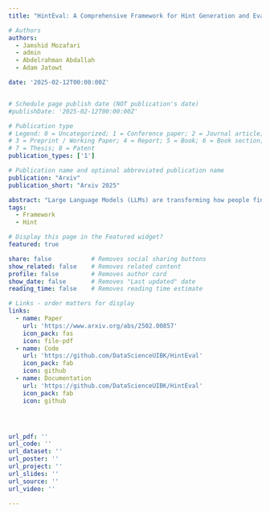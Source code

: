 ```yaml
---
title: "HintEval: A Comprehensive Framework for Hint Generation and Evaluation for Questions"

# Authors
authors:
  - Jamshid Mozafari
  - admin
  - Abdelrahman Abdallah
  - Adam Jatowt

date: '2025-02-12T00:00:00Z'


# Schedule page publish date (NOT publication's date)
#publishDate: '2025-02-12T00:00:00Z'

# Publication type
# Legend: 0 = Uncategorized; 1 = Conference paper; 2 = Journal article;
# 3 = Preprint / Working Paper; 4 = Report; 5 = Book; 6 = Book section;
# 7 = Thesis; 8 = Patent
publication_types: ['1']

# Publication name and optional abbreviated publication name
publication: "Arxiv"
publication_short: "Arxiv 2025"

abstract: "Large Language Models (LLMs) are transforming how people find information, and many users turn nowadays to chatbots to obtain answers to their questions. Despite the instant access to abundant information that LLMs offer, it is still important to promote critical thinking and problem-solving skills. Automatic hint generation is a new task that aims to support humans in answering questions by themselves by creating hints that guide users toward answers without directly revealing them. In this context, hint evaluation focuses on measuring the quality of hints, helping to improve the hint generation approaches. However, resources for hint research are currently spanning different formats and datasets, while the evaluation tools are missing or incompatible, making it hard for researchers to compare and test their models. To overcome these challenges, we introduce HintEval, a Python library that makes it easy to access diverse datasets and provides multiple approaches to generate and evaluate hints. HintEval aggregates the scattered resources into a single toolkit that supports a range of research goals and enables a clear, multi-faceted, and reliable evaluation. The proposed library also includes detailed online documentation, helping users quickly explore its features and get started. By reducing barriers to entry and encouraging consistent evaluation practices, HintEval offers a major step forward for facilitating hint generation and analysis research within the NLP/IR community."
tags:
  - Framework
  - Hint

# Display this page in the Featured widget?
featured: true

share: false           # Removes social sharing buttons
show_related: false    # Removes related content
profile: false         # Removes author card
show_date: false       # Removes "Last updated" date
reading_time: false    # Removes reading time estimate

# Links - order matters for display
links:
  - name: Paper
    url: 'https://www.arxiv.org/abs/2502.00857'
    icon_pack: fas
    icon: file-pdf
  - name: Code
    url: 'https://github.com/DataScienceUIBK/HintEval'
    icon_pack: fab
    icon: github
  - name: Documentation
    url: 'https://github.com/DataScienceUIBK/HintEval'
    icon_pack: fab
    icon: github




url_pdf: ''
url_code: ''
url_dataset: ''
url_poster: ''
url_project: ''
url_slides: ''
url_source: ''
url_video: ''

---
```


